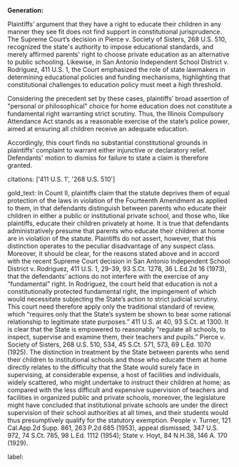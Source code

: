 **Generation:**

Plaintiffs’ argument that they have a right to educate their children in any manner they see fit does not find support in constitutional jurisprudence. The Supreme Court’s decision in Pierce v. Society of Sisters, 268 U.S. 510, recognized the state's authority to impose educational standards, and merely affirmed parents' right to choose private education as an alternative to public schooling. Likewise, in San Antonio Independent School District v. Rodriguez, 411 U.S. 1, the Court emphasized the role of state lawmakers in determining educational policies and funding mechanisms, highlighting that constitutional challenges to education policy must meet a high threshold. 

Considering the precedent set by these cases, plaintiffs’ broad assertion of "personal or philosophical" choice for home education does not constitute a fundamental right warranting strict scrutiny. Thus, the Illinois Compulsory Attendance Act stands as a reasonable exercise of the state’s police power, aimed at ensuring all children receive an adequate education.

Accordingly, this court finds no substantial constitutional grounds in plaintiffs’ complaint to warrant either injunctive or declaratory relief. Defendants' motion to dismiss for failure to state a claim is therefore granted.

citations: ['411 U.S. 1', '268 U.S. 510']

gold_text: In Count II, plaintiffs claim that the statute deprives them of equal protection of the laws in violation of the Fourteenth Amendment as applied to them, in that defendants distinguish between parents who educate their children in either a public or institutional private school, and those who, like plaintiffs, educate their children privately at home. It is true that defendants administratively presume that parents who educate their children at home are in violation of the statute. Plaintiffs do not assert, however, that this distinction operates to the peculiar disadvantage of any suspect class. Moreover, it should be clear, for the reasons stated above and in accord with the recent Supreme Court decision in San Antonio Independent School District v. Rodriguez, 411 U.S. 1, 29-39, 93 S.Ct. 1278, 36 L.Ed.2d 16 (1973), that the defendants’ actions do not interfere with the exercise of any “fundamental” right. In Rodriguez, the court held that education is not a constitutionally protected fundamental right, the impingement of which would necessitate subjecting the State’s action to strict judicial scrutiny. This court need therefore apply only the traditional standard of review, which “requires only that the State’s system be shown to bear some rational relationship to legitimate state purposes.” 411 U.S. at 40, 93 S.Ct. at 1300. It is clear that the State is empowered to reasonably “regulate all schools, to inspect, supervise and examine them, their teachers and pupils.” Pierce v. Society of Sisters, 268 U.S. 510, 534, 45 S.Ct. 571, 573, 69 L.Ed. 1070 (1925). The distinction in treatment by the State between parents who send their children to institutional schools and those who educate them at home directly relates to the difficulty that the State would surely face in supervising, at considerable expense, a host of facilities and individuals, widely scattered, who might undertake to instruct their children at home; as compared with the less difficult and expensive supervision of teachers and facilities in organized public and private schools, moreover, the legislature might have concluded that institutional private schools are under the direct supervision of their school authorities at all times, and their students would thus presumptively qualify for the statutory exemption. People v. Turner, 121 Cal.App.2d Supp. 861, 263 P.2d 685 (1953), appeal dismissed, 347 U.S. 972, 74 S.Ct. 785, 98 L.Ed. 1112 (1954); State v. Hoyt, 84 N.H.38, 146 A. 170 (1929).

label: 